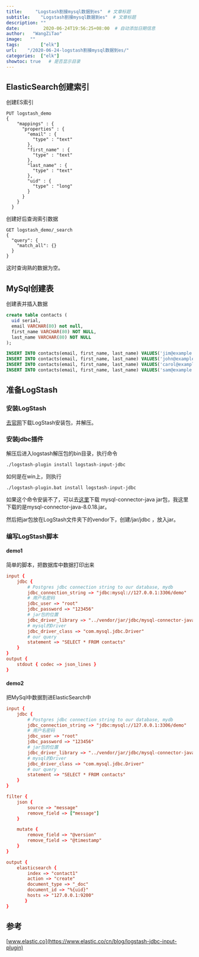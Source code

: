 ```yaml
---
title:     "Logstash割接mysql数据到es"  # 文章标题
subtitle:    "Logstash割接mysql数据到es"  # 文章标题
description: ""
date:         2020-06-24T19:56:25+08:00  # 自动添加日期信息
author:   "WangZiTao"
image:   ""
tags:        ["elk"]
url:    "/2020-06-24-logstash割接mysql数据到es/"
categories:  ["elk"]
showtoc: true   # 是否显示目录
---
```


## ElasticSearch创建索引

创建ES索引

```
PUT logstash_demo
{
    "mappings" : {
      "properties" : {
        "email" : {
          "type" : "text"
        },
        "first_name" : {
          "type" : "text"
        },
        "last_name" : {
          "type" : "text"
        },
        "uid" : {
          "type" : "long"
        }
      }
    }
  }
```

创建好后查询索引数据

```
GET logstash_demo/_search
{
  "query": {
    "match_all": {}
  }
}
```
这时查询熟的数据为空。

## MySql创建表

创建表并插入数据
  ```sql
create table contacts (
    uid serial,
    email VARCHAR(80) not null,
    first_name VARCHAR(80) NOT NULL,
    last_name VARCHAR(80) NOT NULL
);

INSERT INTO contacts(email, first_name, last_name) VALUES('jim@example.com', 'Jim', 'Smith');
INSERT INTO contacts(email, first_name, last_name) VALUES('john@example.com', 'John', 'Smith');
INSERT INTO contacts(email, first_name, last_name) VALUES('carol@example.com', 'Carol', 'Smith');
INSERT INTO contacts(email, first_name, last_name) VALUES('sam@example.com', 'Sam', Smith);
  ```

## 准备LogStash

### 安装LogStash

[去官网](https://www.elastic.co/cn/downloads/logstash)下载LogStash安装包，并解压。

### 安装jdbc插件

解压后进入logstash解压包的bin目录，执行命令

```
./logstash-plugin install logstash-input-jdbc
```
如何是在win上，则执行
```
./logstash-plugin.bat install logstash-input-jdbc
```

如果这个命令安装不了，可以去[这里](https://mvnrepository.com/artifact/mysql/mysql-connector-java)下载 mysql-connector-java  jar包，我这里下载的是mysql-connector-java-8.0.18.jar。

然后把jar包放在LogStash文件夹下的vendor下，创建/jar/jdbc ，放入jar。

### 编写LogStash脚本

#### demo1

简单的脚本，把数据库中数据打印出来

``` conf
input {
    jdbc {
        # Postgres jdbc connection string to our database, mydb
        jdbc_connection_string => "jdbc:mysql://127.0.0.1:3306/demo"
        # 用户名密码
	    jdbc_user => "root"
	    jdbc_password => "123456"
	    # jar包的位置
	    jdbc_driver_library => "../vendor/jar/jdbc/mysql-connector-java-8.0.18.jar"
	    # mysql的Driver
	    jdbc_driver_class => "com.mysql.jdbc.Driver"
        # our query
        statement => "SELECT * FROM contacts"
    }
}
output {
    stdout { codec => json_lines }
}

```

#### demo2

把MySql中数据割进ElasticSearch中

```conf
input {
    jdbc {
        # Postgres jdbc connection string to our database, mydb
        jdbc_connection_string => "jdbc:mysql://127.0.0.1:3306/demo"
        # 用户名密码
	    jdbc_user => "root"
	    jdbc_password => "123456"
	    # jar包的位置
	    jdbc_driver_library => "../vendor/jar/jdbc/mysql-connector-java-8.0.18.jar"
	    # mysql的Driver
	    jdbc_driver_class => "com.mysql.jdbc.Driver"
        # our query
        statement => "SELECT * FROM contacts"
    }
}

filter {
    json {
        source => "message"
        remove_field => ["message"]
    }

    mutate {
        remove_field => "@version"
        remove_field => "@timestamp"
    }
}

output {
    elasticsearch {
        index => "contact1"
		action => "create"
        document_type => "_doc"
        document_id => "%{uid}"
        hosts => "127.0.0.1:9200"
       }
} 

```

## 参考
[www.elastic.co](https://www.elastic.co/cn/blog/logstash-jdbc-input-plugin)



